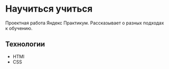 # Научиться учиться  

Проектная работа Яндекс Практикум. Рассказывает о разных подходах к обучению.  

## Технологии

* HTMl  
* CSS  

